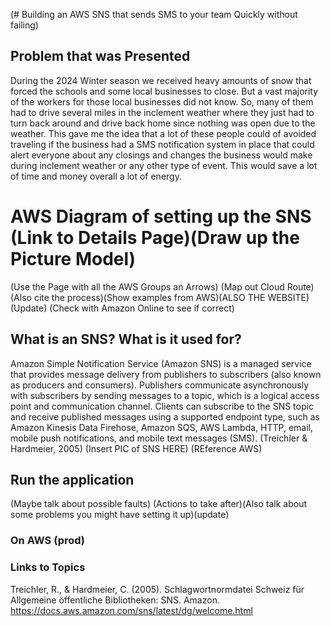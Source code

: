 (# Building an AWS SNS that sends SMS to your team Quickly without failing)

## Problem that was Presented 

During the 2024 Winter season we received heavy amounts of snow that forced the schools and some local businesses to close. But a vast majority of the workers for those local businesses did not know. So, many of them had to drive several miles in the inclement weather where they just had to turn back around and drive back home since nothing was open due to the weather. This gave me the idea that a lot of these people could of avoided traveling if the business had a SMS notification system in place that could alert everyone about any closings and changes the business would make during inclement weather or any other type of event. This would save a lot of time and money overall a lot of energy.

# AWS Diagram of setting up the SNS (Link to Details Page)(Draw up the Picture Model)

(Use the Page with all the AWS Groups an Arrows) (Map out Cloud Route) (Also cite the process)(Show examples from AWS)(ALSO THE WEBSITE)(Update) (Check with Amazon Online to see if correct)

## What is an SNS? What is it used for?

Amazon Simple Notification Service (Amazon SNS) is a managed service that provides message delivery from publishers to subscribers (also known as producers and consumers). Publishers communicate asynchronously with subscribers by sending messages to a topic, which is a logical access point and communication channel. Clients can subscribe to the SNS topic and receive published messages using a supported endpoint type, such as Amazon Kinesis Data Firehose, Amazon SQS, AWS Lambda, HTTP, email, mobile push notifications, and mobile text messages (SMS). (Treichler & Hardmeier, 2005) (Insert PIC of SNS HERE) (REference AWS)

## Run the application 

(Maybe talk about possible faults) (Actions to take after)(Also talk about some problems you might have setting it up)(update)



### On AWS (prod)


### Links to Topics

Treichler, R., & Hardmeier, C. (2005). Schlagwortnormdatei Schweiz für Allgemeine öffentliche Bibliotheken: SNS. Amazon. https://docs.aws.amazon.com/sns/latest/dg/welcome.html 

